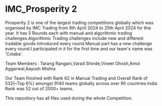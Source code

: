 # IMC_Prosperity 2 
Prosperity 2 is one of the largest trading competitions globally which was organised by IMC Trading from 8th April 2024 to 25th April 2024 for this year.
It has 5 Rounds each with manual and algorithmic trading challenges.Algorithmic Trading challenges include new and different tradable goods introduced every round.Manual part has a new challenge every round.I participated in it for the first time and our team's name was 'Colaba'.

Team Members : Tarang Rangani,Varad Shinde,Vineet Ghosh,Amol Aggarwal,Aayush Mishra

Our Team finished with Rank 62 in Manual Trading and Overall Rank of 532(~Top 6%) amongst 9140 teams globally across over 90 countries.India Rank was 52 out of 2000+ teams.

This repository has all files used during the whole Competition.

